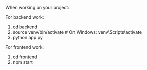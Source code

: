When working on your project:

For backend work:

1. cd backend
2. source venv/bin/activate  # On Windows: venv\Scripts\activate
3. python app.py

For frontend work:
1. cd frontend
2. npm start